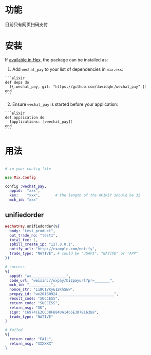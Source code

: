 # 功能

目前只有网页扫码支付

# 安装

If [available in Hex](https://hex.pm/docs/publish), the package can be installed as:

  1. Add `wechat_pay` to your list of dependencies in `mix.exs`:

    ```elixir
    def deps do
      [{:wechat_pay, git: "https://github.com/davidqhr/wechat_pay" }]
    end
    ```

  2. Ensure `wechat_pay` is started before your application:

    ```elixir
    def application do
      [applications: [:wechat_pay]]
    end
    ```

# 用法

```elixir

# in your config file

use Mix.Config

config :wechat_pay,
  appid:  "xxx",
  key:    "xxx",       # the length of the APIKEY should be 32
  mch_id: "xxx"


```

## unifiedorder

```elixir
WechatPay.unifiedorder(%{
  body: "test_product",
  out_trade_no: "test1",
  total_fee: 1,
  spbill_create_ip: "127.0.0.1",
  notify_url: "http://example.com/notify",
  trade_type: "NATIVE", # could be "JSAPI", "NATIVE" or "APP"
})

# success
%{
  appid: "wx________________",
  code_url: "weixin://wxpay/bizpayurl?pr=_______",
  mch_id: "__________",
  nonce_str: "L18C1VKyE12KhSEw",
  prepay_id: "wx20160924__________________________",
  result_code: "SUCCESS",
  return_code: "SUCCESS",
  return_msg: "OK",
  sign: "C6974CE2CC38FB84DA1465E3D78163B8",
  trade_type: "NATIVE"
}

# failed
%{
  return_code: "FAIL",
  return_msg: "XXXXXX"
}
```